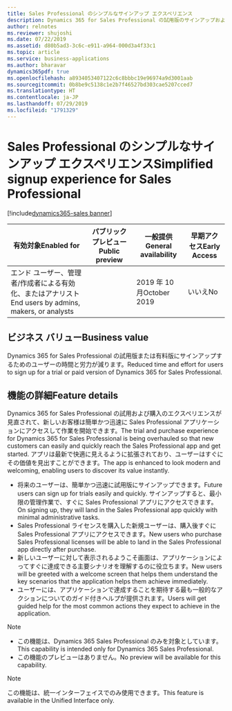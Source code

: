 ```yaml
---
title: Sales Professional のシンプルなサインアップ エクスペリエンス
description: Dynamics 365 for Sales Professional の試用版のサインアップおよび購入エクスペリエンスの簡素化
author: relnotes
ms.reviewer: shujoshi
ms.date: 07/22/2019
ms.assetid: d80b5ad3-3c6c-e911-a964-000d3a4f33c1
ms.topic: article
ms.service: business-applications
ms.author: bharavar
dynamics365pdf: true
ms.openlocfilehash: a8934053407122c6c8bbbc19e96974a9d3001aab
ms.sourcegitcommit: 0b8be9c5138c1e2b7f46527bd303cae5207cced7
ms.translationtype: HT
ms.contentlocale: ja-JP
ms.lasthandoff: 07/29/2019
ms.locfileid: "1791329"
---
```

# <a name="simplified-signup-experience-for-sales-professional"></a><span data-ttu-id="5326e-103">Sales Professional のシンプルなサインアップ エクスペリエンス</span><span class="sxs-lookup"><span data-stu-id="5326e-103">Simplified signup experience for Sales Professional</span></span>
[!include[dynamics365-sales banner](../includes/dynamics365-sales.md)]

| <span data-ttu-id="5326e-104">有効対象</span><span class="sxs-lookup"><span data-stu-id="5326e-104">Enabled for</span></span>    |  <span data-ttu-id="5326e-105">パブリック プレビュー</span><span class="sxs-lookup"><span data-stu-id="5326e-105">Public preview</span></span> | <span data-ttu-id="5326e-106">一般提供</span><span class="sxs-lookup"><span data-stu-id="5326e-106">General availability</span></span> | <span data-ttu-id="5326e-107">早期アクセス</span><span class="sxs-lookup"><span data-stu-id="5326e-107">Early Access</span></span> |
| ---------- | ---------- |---------- |---------- |
|<span data-ttu-id="5326e-108">エンド ユーザー、管理者/作成者による有効化、またはアナリスト</span><span class="sxs-lookup"><span data-stu-id="5326e-108">End users by admins, makers, or analysts</span></span>|| <span data-ttu-id="5326e-109">2019 年 10 月</span><span class="sxs-lookup"><span data-stu-id="5326e-109">October 2019</span></span>|<span data-ttu-id="5326e-110">いいえ</span><span class="sxs-lookup"><span data-stu-id="5326e-110">No</span></span> |


## <a name="business-value"></a><span data-ttu-id="5326e-111">ビジネス バリュー</span><span class="sxs-lookup"><span data-stu-id="5326e-111">Business value</span></span>
<!-- bv start -->
<span data-ttu-id="5326e-112">Dynamics 365 for Sales Professional の試用版または有料版にサインアップするためのユーザーの時間と労力が減ります。</span><span class="sxs-lookup"><span data-stu-id="5326e-112">Reduced time and effort for users to sign up for a trial or paid version of Dynamics 365 for Sales Professional.</span></span>
<!-- bv end -->



## <a name="feature-details"></a><span data-ttu-id="5326e-113">機能の詳細</span><span class="sxs-lookup"><span data-stu-id="5326e-113">Feature details</span></span>
<!--feature detail start -->
<span data-ttu-id="5326e-114">Dynamics 365 for Sales Professional の試用および購入のエクスペリエンスが見直されて、新しいお客様は簡単かつ迅速に Sales Professional アプリケーションにアクセスして作業を開始できます。</span><span class="sxs-lookup"><span data-stu-id="5326e-114">The trial and purchase experience for Dynamics 365 for Sales Professional is being overhauled so that new customers can easily and quickly reach the Sales Professional app and get started.</span></span> <span data-ttu-id="5326e-115">アプリは最新で快適に見えるように拡張されており、ユーザーはすぐにその価値を見出すことができます。</span><span class="sxs-lookup"><span data-stu-id="5326e-115">The app is enhanced to look modern and welcoming, enabling users to discover its value instantly.</span></span> 

 -  <span data-ttu-id="5326e-116">将来のユーザーは、簡単かつ迅速に試用版にサインアップできます。</span><span class="sxs-lookup"><span data-stu-id="5326e-116">Future users can sign up for trials easily and quickly.</span></span> <span data-ttu-id="5326e-117">サインアップすると、最小限の管理作業で、すぐに Sales Professional アプリにアクセスできます。</span><span class="sxs-lookup"><span data-stu-id="5326e-117">On signing up, they will land in the Sales Professional app quickly with minimal administrative tasks.</span></span>  
 -  <span data-ttu-id="5326e-118">Sales Professional ライセンスを購入した新規ユーザーは、購入後すぐに Sales Professional アプリにアクセスできます。</span><span class="sxs-lookup"><span data-stu-id="5326e-118">New users who purchase Sales Professional licenses will be able to land in the Sales Professional app directly after purchase.</span></span>  
 -  <span data-ttu-id="5326e-119">新しいユーザーに対して表示されるようこそ画面は、アプリケーションによってすぐに達成できる主要シナリオを理解するのに役立ちます。</span><span class="sxs-lookup"><span data-stu-id="5326e-119">New users will be greeted with a welcome screen that helps them understand the key scenarios that the application helps them achieve immediately.</span></span>  
 -  <span data-ttu-id="5326e-120">ユーザーには、アプリケーションで達成することを期待する最も一般的なアクションについてのガイド付きヘルプが提供されます。</span><span class="sxs-lookup"><span data-stu-id="5326e-120">Users will get guided help for the most common actions they expect to achieve in the application.</span></span> 

> [!NOTE] 
> - <span data-ttu-id="5326e-121">この機能は、Dynamics 365 Sales Professional のみを対象としています。</span><span class="sxs-lookup"><span data-stu-id="5326e-121">This capability is intended only for Dynamics 365 Sales Professional.</span></span> </br>
> - <span data-ttu-id="5326e-122">この機能のプレビューはありません。</span><span class="sxs-lookup"><span data-stu-id="5326e-122">No preview will be available for this capability.</span></span>
<!--feature detail end -->


> [!NOTE]
> <span data-ttu-id="5326e-123">この機能は、統一インターフェイスでのみ使用できます。</span><span class="sxs-lookup"><span data-stu-id="5326e-123">This feature is available in the Unified Interface only.</span></span>








